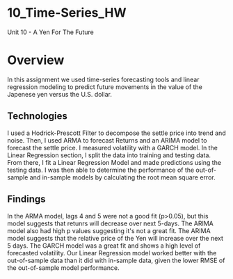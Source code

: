 # 10_Time-Series_HW
Unit 10 - A Yen For The Future

# Overview
In this assignment we used time-series forecasting tools and linear regression modeling to predict future movements in the value of the Japenese yen versus the U.S. dollar.

## Technologies
I used a Hodrick-Prescott Filter to decompose the settle price into trend and noise. Then, I used ARMA to forecast Returns and an ARIMA model to forecast the settle price. I measured volatility with a GARCH model.
In the Linear Regression section, I split the data into training and testing data. From there, I fit a Linear Regression Model and made predictions using the testing data. I was then able to determine the performance of the out-of-sample and in-sample models by calculating the root mean square error.

## Findings
In the ARMA model, lags 4 and 5 were not a good fit (p>0.05), but this model suggests that retunrs will decrease over next 5-days. The ARIMA model also had high p values suggesting it's not a great fit. The ARIMA model suggests that the relative price of the Yen will increase over the next 5 days. The GARCH model was a great fit and shows a high level of forecasted volatility. 
Our Linear Regression model worked better with the out-of-sample data than it did with in-sample data, given the lower RMSE of the out-of-sample model performance.
